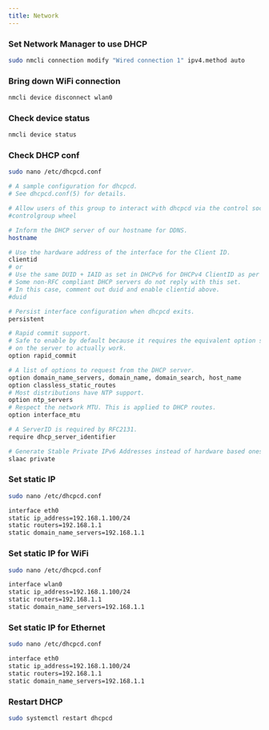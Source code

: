 ```yaml
---
title: Network
---
```


### Set Network Manager to use DHCP

```bash
sudo nmcli connection modify "Wired connection 1" ipv4.method auto
```

### Bring down WiFi connection

```bash
nmcli device disconnect wlan0
```

### Check device status

```bash
nmcli device status
```

### Check DHCP conf

```bash
sudo nano /etc/dhcpcd.conf
```

```bash
# A sample configuration for dhcpcd.
# See dhcpcd.conf(5) for details.

# Allow users of this group to interact with dhcpcd via the control socket.
#controlgroup wheel

# Inform the DHCP server of our hostname for DDNS.
hostname

# Use the hardware address of the interface for the Client ID.
clientid
# or
# Use the same DUID + IAID as set in DHCPv6 for DHCPv4 ClientID as per RFC4361.
# Some non-RFC compliant DHCP servers do not reply with this set.
# In this case, comment out duid and enable clientid above.
#duid

# Persist interface configuration when dhcpcd exits.
persistent

# Rapid commit support.
# Safe to enable by default because it requires the equivalent option set
# on the server to actually work.
option rapid_commit

# A list of options to request from the DHCP server.
option domain_name_servers, domain_name, domain_search, host_name
option classless_static_routes
# Most distributions have NTP support.
option ntp_servers
# Respect the network MTU. This is applied to DHCP routes.
option interface_mtu

# A ServerID is required by RFC2131.
require dhcp_server_identifier

# Generate Stable Private IPv6 Addresses instead of hardware based ones
slaac private

```

### Set static IP

```bash
sudo nano /etc/dhcpcd.conf
```

```bash
interface eth0
static ip_address=192.168.1.100/24
static routers=192.168.1.1
static domain_name_servers=192.168.1.1
```

### Set static IP for WiFi

```bash
sudo nano /etc/dhcpcd.conf
```

```bash
interface wlan0
static ip_address=192.168.1.100/24
static routers=192.168.1.1
static domain_name_servers=192.168.1.1
```

### Set static IP for Ethernet

```bash
sudo nano /etc/dhcpcd.conf
```

```bash
interface eth0
static ip_address=192.168.1.100/24
static routers=192.168.1.1
static domain_name_servers=192.168.1.1
```

### Restart DHCP

```bash
sudo systemctl restart dhcpcd
```

